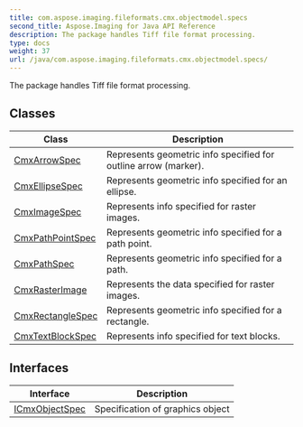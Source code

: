 ```yaml
---
title: com.aspose.imaging.fileformats.cmx.objectmodel.specs
second_title: Aspose.Imaging for Java API Reference
description: The package handles Tiff file format processing.
type: docs
weight: 37
url: /java/com.aspose.imaging.fileformats.cmx.objectmodel.specs/
---
```


The package handles Tiff file format processing.


## Classes

| Class | Description |
| --- | --- |
| [CmxArrowSpec](../com.aspose.imaging.fileformats.cmx.objectmodel.specs/cmxarrowspec) | Represents geometric info specified for outline arrow (marker). |
| [CmxEllipseSpec](../com.aspose.imaging.fileformats.cmx.objectmodel.specs/cmxellipsespec) | Represents geometric info specified for an ellipse. |
| [CmxImageSpec](../com.aspose.imaging.fileformats.cmx.objectmodel.specs/cmximagespec) | Represents info specified for raster images. |
| [CmxPathPointSpec](../com.aspose.imaging.fileformats.cmx.objectmodel.specs/cmxpathpointspec) | Represents geometric info specified for a path point. |
| [CmxPathSpec](../com.aspose.imaging.fileformats.cmx.objectmodel.specs/cmxpathspec) | Represents geometric info specified for a path. |
| [CmxRasterImage](../com.aspose.imaging.fileformats.cmx.objectmodel.specs/cmxrasterimage) | Represents the data specified for raster images. |
| [CmxRectangleSpec](../com.aspose.imaging.fileformats.cmx.objectmodel.specs/cmxrectanglespec) | Represents geometric info specified for a rectangle. |
| [CmxTextBlockSpec](../com.aspose.imaging.fileformats.cmx.objectmodel.specs/cmxtextblockspec) | Represents info specified for text blocks. |

## Interfaces

| Interface | Description |
| --- | --- |
| [ICmxObjectSpec](../com.aspose.imaging.fileformats.cmx.objectmodel.specs/icmxobjectspec) | Specification of graphics object |
